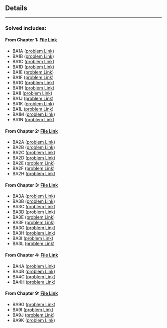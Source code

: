## Details
---
### Solved includes:

#### From Chapter 1: [File Link](https://github.com/SaiferGit/Bioinformatics-Rosalind/blob/main/Chapter_1.ipynb)
- BA1A ([problem Link](http://rosalind.info/problems/ba1a/))
- BA1B ([problem Link](http://rosalind.info/problems/ba1b/))
- BA1C ([problem Link](http://rosalind.info/problems/ba1c/))
- BA1D ([problem Link](http://rosalind.info/problems/ba1d/))
- BA1E ([problem Link](http://rosalind.info/problems/ba1e/))
- BA1F ([problem Link](http://rosalind.info/problems/ba1f/))
- BA1G ([problem Link](http://rosalind.info/problems/ba1g/))
- BA1H ([problem Link](http://rosalind.info/problems/ba1h/))
- BA1I ([problem Link](http://rosalind.info/problems/ba1i/))
- BA1J ([problem Link](http://rosalind.info/problems/ba1j/))
- BA1K ([problem Link](http://rosalind.info/problems/ba1k/))
- BA1L ([problem Link](http://rosalind.info/problems/ba1l/))
- BA1M ([problem Link](http://rosalind.info/problems/ba1m/))
- BA1N ([problem Link](http://rosalind.info/problems/ba1n/))

#### From Chapter 2: [File Link](https://github.com/SaiferGit/Bioinformatics-Rosalind/blob/main/Chapter_2.ipynb)
- BA2A ([problem Link](http://rosalind.info/problems/ba2a/))
- BA2B ([problem Link](http://rosalind.info/problems/ba2b/))
- BA2C ([problem Link](http://rosalind.info/problems/ba2c/))
- BA2D ([problem Link](http://rosalind.info/problems/ba2d/))
- BA2E ([problem Link](http://rosalind.info/problems/ba2e/))
- BA2F ([problem Link](http://rosalind.info/problems/ba2f/))
- BA2H ([problem Link](http://rosalind.info/problems/ba2h/))

#### From Chapter 3: [File Link](https://github.com/SaiferGit/Bioinformatics-Rosalind/blob/main/Chapter_3.ipynb)
- BA3A ([problem Link](http://rosalind.info/problems/ba3a/))
- BA3B ([problem Link](http://rosalind.info/problems/ba3b/))
- BA3C ([problem Link](http://rosalind.info/problems/ba3c/))
- BA3D ([problem Link](http://rosalind.info/problems/ba3d/))
- BA3E ([problem Link](http://rosalind.info/problems/ba3e/))
- BA3F ([problem Link](http://rosalind.info/problems/ba3f/))
- BA3G ([problem Link](http://rosalind.info/problems/ba3g/))
- BA3H ([problem Link](http://rosalind.info/problems/ba3h/))
- BA3I ([problem Link](http://rosalind.info/problems/ba3i/))
- BA3L ([problem Link](http://rosalind.info/problems/ba3l/))

#### From Chapter 4: [File Link](https://github.com/SaiferGit/Bioinformatics-Rosalind/blob/main/Chapter_4.ipynb)
- BA4A ([problem Link](http://rosalind.info/problems/ba4a/))
- BA4B ([problem Link](http://rosalind.info/problems/ba4b/))
- BA4C ([problem Link](http://rosalind.info/problems/ba4c/))
- BA4H ([problem Link](http://rosalind.info/problems/ba4/))

#### From Chapter 9: [File Link](https://github.com/SaiferGit/Bioinformatics-Rosalind/blob/main/Chapter_9.ipynb)
- BA9G ([problem Link](http://rosalind.info/problems/ba9G/))
- BA9I ([problem Link](http://rosalind.info/problems/ba9I/))
- BA9J ([problem Link](http://rosalind.info/problems/ba9J/))
- BA9K ([problem Link](http://rosalind.info/problems/ba9K/))
